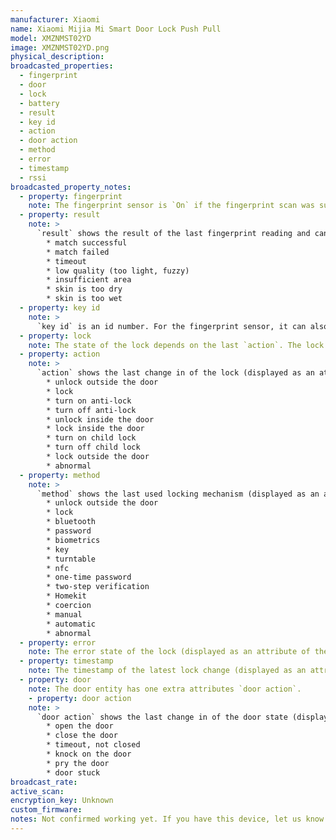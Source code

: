 ```yaml
---
manufacturer: Xiaomi
name: Xiaomi Mijia Mi Smart Door Lock Push Pull
model: XMZNMST02YD
image: XMZNMST02YD.png
physical_description:
broadcasted_properties:
  - fingerprint
  - door
  - lock
  - battery
  - result
  - key id
  - action
  - door action
  - method
  - error
  - timestamp
  - rssi
broadcasted_property_notes:
  - property: fingerprint
    note: The fingerprint sensor is `On` if the fingerprint scan was succesful, otherwise it is `Off` The fingerprint entity has two extra attributes, `result` and `key id`.
  - property: result
    note: >
      `result` shows the result of the last fingerprint reading and can have the following values:
        * match successful
        * match failed
        * timeout
        * low quality (too light, fuzzy)
        * insufficient area
        * skin is too dry
        * skin is too wet
  - property: key id
    note: >
      `key id` is an id number. For the fingerprint sensor, it can also be `administrator` or `unknown operator`
  - property: lock
    note: The state of the lock depends on the last `action`. The lock entity has five extra attributes, `action`, `method`, `error` and `key id` and `timestamp`
  - property: action
    note: >
      `action` shows the last change in of the lock (displayed as an attribute of the lock sensor) and can have the followng values:
        * unlock outside the door
        * lock
        * turn on anti-lock
        * turn off anti-lock
        * unlock inside the door
        * lock inside the door
        * turn on child lock
        * turn off child lock
        * lock outside the door
        * abnormal
  - property: method
    note: >
      `method` shows the last used locking mechanism (displayed as an attribute of the lock sensor) and can have the following values:
        * unlock outside the door
        * lock
        * bluetooth
        * password
        * biometrics
        * key
        * turntable
        * nfc
        * one-time password
        * two-step verification
        * Homekit
        * coercion
        * manual
        * automatic
        * abnormal
  - property: error
    note: The error state of the lock (displayed as an attribute of the lock sensor) 
  - property: timestamp
    note: The timestamp of the latest lock change (displayed as an attribute of the lock sensor)
  - property: door
    note: The door entity has one extra attributes `door action`.
    - property: door action
    note: >
      `door action` shows the last change in of the door state (displayed as an attribute of the door sensor) and can have the followng values:
        * open the door
        * close the door
        * timeout, not closed
        * knock on the door
        * pry the door
        * door stuck
broadcast_rate:
active_scan:
encryption_key: Unknown
custom_firmware:
notes: Not confirmed working yet. If you have this device, let us know if it works and if it uses encryption
---
```

